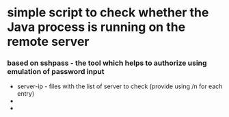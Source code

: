 # simple script to check whether the Java process is running on the remote server

### based on sshpass - the tool which helps to authorize using emulation of password input

* server-ip - files with the list of server to check (provide using /n for each entry)
*
*